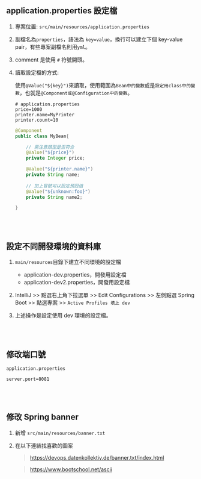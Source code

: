 ## application.properties 設定檔
1. 專案位置: `src/main/resources/application.properties`
2. 副檔名為`properties`，語法為 `key=value`，換行可以建立下個 key-value pair，有些專案副檔名則用`yml`。
3. comment 是使用 `#` 符號開頭。
4. 讀取設定檔的方式:

    使用`@Value("${key}")`來讀取，使用範圍為`Bean中的變數`或是`設定用class中的變數`，也就是`@Component或@Configuration中的變數`。

    ```properties
    # application.properties
    price=1000
    printer.name=MyPrinter
    printer.count=10
    ```
    ```java
    @Component
    public class MyBean{

        // 需注意類型是否符合
        @Value("${price}")
        private Integer price;

        @Value("${printer.name}")
        private String name;
        
        // 加上冒號可以設定預設值
        @Value("${unknown:foo}")
        private String name2;

    }
    ```

<br/>

<br/>

## 設定不同開發環境的資料庫
1. `main/resources`目錄下建立不同環境的設定檔
    * application-dev.properties，開發用設定檔
    * application-dev2.properties，開發用設定檔

2. IntelliJ >> 點選右上角下拉選單 >> Edit Configurations >> 左側點選 Spring Boot >> 點選專案 >> `Active Profiles 填上 dev`
3. 上述操作是設定使用 dev 環境的設定檔。

<br/>

<br/>

## 修改端口號
`application.properties`
```properties
server.port=8081
```

<br/>

<br/>

## 修改 Spring banner 
1. 新增 `src/main/resources/banner.txt`
2. 在以下連結找喜歡的圖案

    >https://devops.datenkollektiv.de/banner.txt/index.html

    >https://www.bootschool.net/ascii